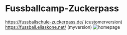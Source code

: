 # Fussballcamp-Zuckerpass
https://fussballschule-zuckerpass.de/ (customerversion)
https://fussball.eliaskone.net/ (myversion)
![homepage](https://github.com/eliaskone/Fussballcamp-Zuckerpass/blob/master/site_pictures/fsz_about.png)
